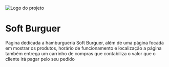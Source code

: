 ![Logo do projeto](https://i.imgur.com/Ykb9U0p.png)

# Soft Burguer
Pagina dedicada a hamburgueria Soft Burguer, além de uma página focada em mostrar os produtos, horário de funcionamento e localização a página também entrega um carrinho de compras que contabiliza o valor que o cliente irá pagar pelo seu pedido
